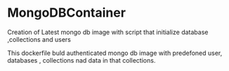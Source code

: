 # MongoDBContainer
Creation of Latest mongo db image with script that initialize database ,collections and users

This dockerfile buld authenticated mongo db image with predefoned user, databases , collections nad data in that collections.

